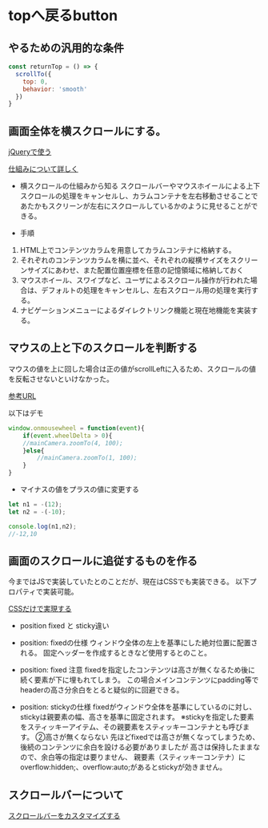 # topへ戻るbutton

## やるための汎用的な条件

```js
const returnTop = () => {
  scrollTo({
    top: 0,
    behavior: 'smooth'
  })
}
```

## 画面全体を横スクロールにする。

[jQueryで使う](https://dsinside.digitalstage.jp/entry/2021/07/07/111850)

[仕組みについて詳しく](http://www.html5-memo.com/jquery-tips/jquery16/)

- 横スクロールの仕組みから知る
スクロールバーやマウスホイールによる上下スクロールの処理をキャンセルし、カラムコンテナを左右移動させることであたかもスクリーンが左右にスクロールしているかのように見せることができる。

- 手順

1. HTML上でコンテンツカラムを用意してカラムコンテナに格納する。
2. それぞれのコンテンツカラムを横に並べ、それぞれの縦横サイズをスクリーンサイズにあわせ、また配置位置座標を任意の記憶領域に格納しておく
3. マウスホイール、スワイプなど、ユーザによるスクロール操作が行われた場合は、デフォルトの処理をキャンセルし、左右スクロール用の処理を実行する。
4. ナビゲーションメニューによるダイレクトリンク機能と現在地機能を実装する。

## マウスの上と下のスクロールを判断する

マウスの値を上に回した場合は正の値がscrollLeftに入るため、スクロールの値を反転させないといけなかった。

[参考URL](http://www.openspc2.org/JavaScript/reference4/event/wheelDelta/index.html)

以下はデモ

```js
window.onmousewheel = function(event){
	if(event.wheelDelta > 0){
	//mainCamera.zoomTo(4, 100);
	}else{
		//mainCamera.zoomTo(1, 100);
	}
}
```

- マイナスの値をプラスの値に変更する

```js
let n1 = -(12);
let n2 = -(-10);

console.log(n1,n2);
//-12,10
```

## 画面のスクロールに追従するものを作る

今まではJSで実装していたとのことだが、現在はCSSでも実装できる。
以下プロパティで実装可能。

[CSSだけで実現する](https://www.miso.blog/css-position-sticky/)

- position fixed と sticky違い

- position: fixedの仕様
ウィンドウ全体の左上を基準にした絶対位置に配置される。
固定ヘッダーを作成するときなど使用するとのこと。
- position: fixed 注意
fixedを指定したコンテンツは高さが無くなるため後に続く要素が下に埋もれてしまう。
この場合メインコンテンツにpadding等でheaderの高さ分余白をとると疑似的に回避できる。

- position: stickyの仕様
fixedがウィンドウ全体を基準にしているのに対し、
stickyは親要素の幅、高さを基準に固定されます。
※stickyを指定した要素をスティッキーアイテム、その親要素をスティッキーコンテナとも呼びます。
②高さが無くならない
先ほどfixedでは高さが無くなってしまうため、後続のコンテンツに余白を設ける必要がありましたが
高さは保持したままなので、余白等の指定は要りません、
親要素（スティッキーコンテナ）に
overflow:hidden;、overflow:auto;があるとstickyが効きません。

## スクロールバーについて

[スクロールバーをカスタマイズする](https://kouhekikyozou.com/css_scrollbar_design)
